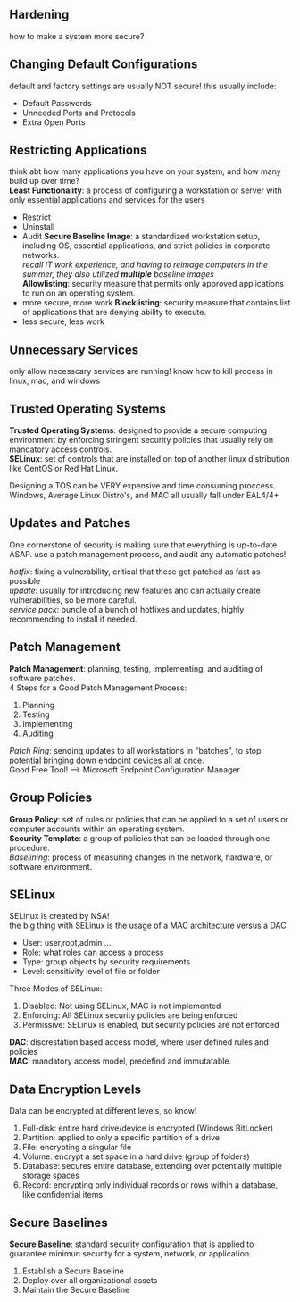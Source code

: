 ## Hardening ##
how to make a system more secure? <br>
## Changing Default Configurations ##
default and factory settings are usually NOT secure!
this usually include:
- Default Passwords
- Unneeded Ports and Protocols
- Extra Open Ports
## Restricting Applications ##
think abt how many applications you have on your system, and how many build up over time? <br>
__Least Functionality__: a process of configuring a workstation or server with only essential applications and services for the users<br>
- Restrict
- Uninstall 
- Audit
__Secure Baseline Image__: a standardized workstation setup, including OS, essential applications, and strict policies in corporate networks. <br>
*recall IT work experience, and having to reimage computers in the summer, they also utilized **multiple** baseline images*<br>
__Allowlisting__: security measure that permits only approved applications to run on an operating system. <br>
- more secure, more work
__Blocklisting__: security measure that contains list of applications that are denying ability to execute. <br>
- less secure, less work
## Unnecessary Services ##
only allow necesscary services are running!
know how to kill process in linux, mac, and windows
## Trusted Operating Systems ##
__Trusted Operating Systems__: designed to provide a secure computing environment by enforcing stringent security policies that usually rely on mandatory access controls. <br>
__SELinux__: set of controls that are installed on top of another linux distribution like CentOS or Red Hat Linux. <br>

Designing a TOS can be VERY expensive and time consuming proccess.
Windows, Average Linux Distro's, and MAC all usually fall under EAL4/4+
## Updates and Patches ##
One cornerstone of security is making sure that everything is up-to-date ASAP.
use a patch management process, and audit any automatic patches!

_hotfix_: fixing a vulnerability, critical that these get patched as fast as possible<br>
_update_: usually for introducing new features and can actually create vulnerabilities, so be more careful. <br>
_service pack_: bundle of a bunch of hotfixes and updates, highly recommending to install if needed. <br>
## Patch Management ##
__Patch Management__: planning, testing, implementing, and auditing of software patches. <br>
4 Steps for a Good Patch Management Process:
1. Planning
2. Testing
3. Implementing
4. Auditing

_Patch Ring_: sending updates to all workstations in "batches", to stop potential bringing down endpoint devices all at once. <br>
Good Free Tool! --> Microsoft Endpoint Configuration Manager <br>
## Group Policies ##
__Group Policy__: set of rules or policies that can be applied to a set of users or computer accounts within an operating system. <br>
__Security Template__: a group of policies that can be loaded through one procedure. <br>
*Baselining*: process of measuring changes in the network, hardware, or software environment. <br>
## SELinux ##
SELinux is created by NSA! <br>
the big thing with SELinux is the usage of a MAC architecture versus a DAC<br>
- User: user,root,admin ...
- Role: what roles can access a process
- Type: group objects by security requirements
- Level: sensitivity level of file or folder

Three Modes of SELinux: <br>
1. Disabled: Not using SELinux, MAC is not implemented
2. Enforcing: All SELinux security policies are being enforced
3. Permissive: SELinux is enabled, but security policies are not enforced

__DAC__: discrestation based access model, where user defined rules and policies<br>
__MAC__: mandatory access model, predefind and immutatable.<br>
## Data Encryption Levels ##
Data can be encrypted at different levels, so know! <br>
1. Full-disk: entire hard drive/device is encrypted (Windows BitLocker)
2. Partition: applied to only a specific partition of a drive
3. File: encrypting a singular file
4. Volume: encrypt a set space in a hard drive (group of folders)
5. Database: secures entire database, extending over potentially multiple storage spaces
6. Record: encrypting only individual records or rows within a database, like confidential items
## Secure Baselines ##
__Secure Baseline__: standard security configuration that is applied to guarantee minimun security for a system, network, or application. <br>
1. Establish a Secure Baseline 
2. Deploy over all organizational assets
3. Maintain the Secure Baseline